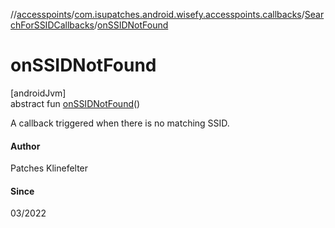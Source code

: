 //[accesspoints](../../../index.md)/[com.isupatches.android.wisefy.accesspoints.callbacks](../index.md)/[SearchForSSIDCallbacks](index.md)/[onSSIDNotFound](on-s-s-i-d-not-found.md)

# onSSIDNotFound

[androidJvm]\
abstract fun [onSSIDNotFound](on-s-s-i-d-not-found.md)()

A callback triggered when there is no matching SSID.

#### Author

Patches Klinefelter

#### Since

03/2022
